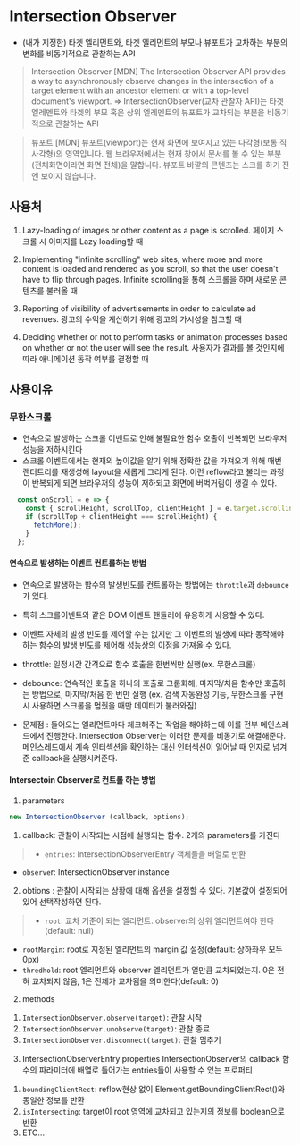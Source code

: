 # Intersection Observer
- (내가 지정한) 타겟 엘리먼트와, 타겟 엘리먼트의 부모나 뷰포트가 교차하는 부분의 변화를 비동기적으로 관찰하는 API

> Intersection Observer
[MDN] The Intersection Observer API provides a way to asynchronously observe changes in the intersection of a target element with an ancestor element or with a top-level document's viewport.
=> IntersectionObserver(교차 관찰자 API)는 타겟 엘레멘트와 타겟의 부모 혹은 상위 엘레멘트의 뷰포트가 교차되는 부분을 비동기적으로 관찰하는 API

> 뷰포트
[MDN] 뷰포트(viewport)는 현재 화면에 보여지고 있는 다각형(보통 직사각형)의 영역입니다. 웹 브라우저에서는 현재 창에서 문서를 볼 수 있는 부분(전체화면이라면 화면 전체)을 말합니다. 뷰포트 바깥의 콘텐츠는 스크롤 하기 전엔 보이지 않습니다.

## 사용처
1) Lazy-loading of images or other content as a page is scrolled.
페이지 스크롤 시 이미지를 Lazy loading할 때

2) Implementing "infinite scrolling" web sites, where more and more content is loaded and rendered as you scroll, so that the user doesn't have to flip through pages.
Infinite scrolling을 통해 스크롤을 하며 새로운 콘텐츠를 불러올 때

3) Reporting of visibility of advertisements in order to calculate ad revenues.
광고의 수익을 계산하기 위해 광고의 가시성을 참고할 때

4) Deciding whether or not to perform tasks or animation processes based on whether or not the user will see the result.
사용자가 결과를 볼 것인지에 따라 애니메이션 동작 여부를 결정할 때

## 사용이유
### 무한스크롤
- 연속으로 발생하는 스크롤 이벤트로 인해 불필요한 함수 호출이 반복되면 브라우저 성능을 저하시킨다
- 스크롤 이벤트에서는 현재의 높이값을 알기 위해 정확한 값을 가져오기 위해 매번 랜더트리를 재생성해 layout을 새롭게 그리게 된다. 이런 reflow라고 불리는 과정이 반복되게 되면 브라우저의 성능이 저하되고 화면에 버벅거림이 생길 수 있다.
```js
  const onScroll = e => {
    const { scrollHeight, scrollTop, clientHeight } = e.target.scrollingElement;
    if (scrollTop + clientHeight === scrollHeight) {
      fetchMore();
    }
  };
```
#### 연속으로 발생하는 이벤트 컨트롤하는 방법
- 연속으로 발생하는 함수의 발생빈도를 컨트롤하는 방법에는 `throttle`과 `debounce`가 있다.
- 특히 스크롤이벤트와 같은 DOM 이벤트 핸들러에 유용하게 사용할 수 있다.
- 이벤트 자체의 발생 빈도를 제어할 수는 없지만 그 이벤트의 발생에 따라 동작해야 하는 함수의 발생 빈도를 제어해 성능상의 이점을 가져올 수 있다.
- throttle:  일정시간 간격으로 함수 호출을 한번씩만 실행(ex. 무한스크롤)
- debounce: 연속적인 호출을 하나의 호출로 그룹화해, 마지막/처음 함수만 호출하는 방법으로, 마지막/처음 한 번만 실행 (ex. 검색 자동완성 기능, 무한스크롤 구현시 사용하면 스크롤을 멈췄을 때만 데이터가 불러와짐)

- 문제점 : 들어오는 엘리먼트마다 체크해주는 작업을 해야하는데 이를 전부 메인스레드에서 진행한다. Intersection Observer는 이러한 문제를 비동기로 해결해준다. 메인스레드에서 계속 인터섹션을 확인하는 대신 인터섹션이 일어날 때 인자로 넘겨준 callback을 실행시켜준다.

#### Intersectoin Observer로 컨트롤 하는 방법

1. parameters
```js
new IntersectionObserver (callback, options);
```

1) callback: 관찰이 시작되는 시점에 실행되는 함수. 2개의 parameters를 가진다
> - `entries`: IntersectionObserverEntry 객체들을 배열로 반환
- `observe`r: IntersectionObserver instance 

2) obtions : 관찰이 시작되는 상황에 대해 옵션을 설정할 수 있다. 기본값이 설정되어 있어 선택작성하면 된다.
> - `root`: 교차 기준이 되는 엘리먼트. observer의 상위 엘리먼트여야 한다(default: null)
- `rootMargin`: root로 지정된 엘리먼트의 margin 값 설정(default: 상하좌우 모두 0px)
- `thredhold`: root 엘리먼트와 observer 엘리먼트가 얼만큼 교차되었는지. 0은 전혀 교차되지 않음, 1은 전체가 교차됨을 의미한다(default: 0)

2. methods
1) `IntersectionObserver.observe(target)`: 관찰 시작
2) `IntersectionObserver.unobserve(target)`: 관찰 종료
3) `IntersectionObserver.disconnect(target)`: 관찰 멈추기

3. IntersectionObserverEntry properties
IntersectionObserver의 callback 함수의 파라미터에 배열로 들어가는 entries들이 사용할 수 있는 프로퍼티
1) `boundingClientRect`: reflow현상 없이 Element.getBoundingClientRect()와 동일한 정보를 반환
2) `isIntersecting`: target이 root 영역에 교차되고 있는지의 정보를 boolean으로 반환
3) ETC...
